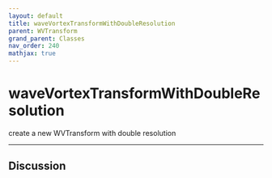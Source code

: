 ```yaml
---
layout: default
title: waveVortexTransformWithDoubleResolution
parent: WVTransform
grand_parent: Classes
nav_order: 240
mathjax: true
---
```


#  waveVortexTransformWithDoubleResolution

create a new WVTransform with double resolution


---

## Discussion

  
